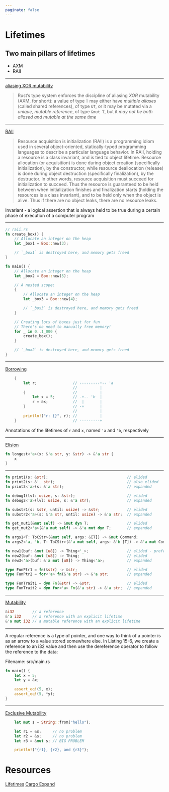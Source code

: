 ```yaml
---
paginate: false
---
```


# Lifetimes


## Two main pillars of lifetimes

* AXM
* RAII

---

[aliasing XOR mutability](http://plv.mpi-sws.org/rustbelt/ghostcell/paper.pdf)

>  Rust’s type system enforces the discipline of aliasing _XOR_ mutability
>  (AXM, for short): a value of type `T` may either have *multiple aliases*
>  (called shared references), of type `&T`, or it may be mutated via a
>  *unique, mutable reference*, of type `&mut T`, but it *may not be both
>  aliased and mutable at the same time*

---

[RAII](https://en.wikipedia.org/wiki/Resource_acquisition_is_initialization)

> Resource acquisition is initialization (RAII) is a programming idiom used
> in several object-oriented, statically-typed programming languages to describe
> a particular language behavior. In RAII, holding a resource is a class
> invariant, and is tied to object lifetime. Resource allocation (or acquisition)
> is done during object creation (specifically initialization), by the
> constructor, while resource deallocation (release) is done during object
> destruction (specifically finalization), by the destructor. In other words,
> resource acquisition must succeed for initialization to succeed. Thus the
> resource is guaranteed to be held between when initialization finishes and
> finalization starts (holding the resources is a class invariant), and to be
> held only when the object is alive. Thus if there are no object leaks, there
> are no resource leaks.

Invariant - a logical assertion that is always held to be true during a certain
phase of execution of a computer program

---

```rust
// raii.rs
fn create_box() {
    // Allocate an integer on the heap
    let _box1 = Box::new(3);

    // `_box1` is destroyed here, and memory gets freed
}

fn main() {
    // Allocate an integer on the heap
    let _box2 = Box::new(5);

    // A nested scope:
    {
        // Allocate an integer on the heap
        let _box3 = Box::new(4);

        // `_box3` is destroyed here, and memory gets freed
    }

    // Creating lots of boxes just for fun
    // There's no need to manually free memory!
    for _ in 0..1_000 {
        create_box();
    }

    // `_box2` is destroyed here, and memory gets freed
}
```

---

[Borrowing](https://doc.rust-lang.org/stable/book/ch10-03-lifetime-syntax.html)

```rust
    {
        let r;                // ---------+-- 'a
                              //          |
        {                     //          |
            let x = 5;        // -+-- 'b  |
            r = &x;           //  |       |
        }                     // -+       |
                              //          |
        println!("r: {}", r); //          |
    }                         // ---------+

```

Annotations of the lifetimes of `r` and `x`, named `'a` and `'b`, respectively

---

[Elision](https://doc.rust-lang.org/rust-by-example/scope/lifetime/elision.html)

```rust
fn longest<'a>(x: &'a str, y: &str) -> &'a str {
    x
}
```

---

```rust
fn print1(s: &str);                                   // elided
fn print2(s: &'_ str);                                // also elided
fn print3<'a>(s: &'a str);                            // expanded

fn debug1(lvl: usize, s: &str);                       // elided
fn debug2<'a>(lvl: usize, s: &'a str);                // expanded

fn substr1(s: &str, until: usize) -> &str;            // elided
fn substr2<'a>(s: &'a str, until: usize) -> &'a str;  // expanded

fn get_mut1(&mut self) -> &mut dyn T;                 // elided
fn get_mut2<'a>(&'a mut self) -> &'a mut dyn T;       // expanded

fn args1<T: ToCStr>(&mut self, args: &[T]) -> &mut Command;                  // elided
fn args2<'a, 'b, T: ToCStr>(&'a mut self, args: &'b [T]) -> &'a mut Command; // expanded

fn new1(buf: &mut [u8]) -> Thing<'_>;                 // elided - preferred
fn new2(buf: &mut [u8]) -> Thing;                     // elided
fn new3<'a>(buf: &'a mut [u8]) -> Thing<'a>;          // expanded

type FunPtr1 = fn(&str) -> &str;                      // elided
type FunPtr2 = for<'a> fn(&'a str) -> &'a str;        // expanded

type FunTrait1 = dyn Fn(&str) -> &str;                // elided
type FunTrait2 = dyn for<'a> Fn(&'a str) -> &'a str;  // expanded
```

---

[Mutability](https://doc.rust-lang.org/stable/book/ch03-01-variables-and-mutability.html)

```rust
&i32        // a reference
&'a i32     // a reference with an explicit lifetime
&'a mut i32 // a mutable reference with an explicit lifetime
```

---

A regular reference is a type of pointer, and one way to think of a pointer is
as an arrow to a value stored somewhere else. In Listing 15-6, we create a
reference to an i32 value and then use the dereference operator to follow the
reference to the data:

Filename: src/main.rs

```rust
fn main() {
    let x = 5;
    let y = &x;

    assert_eq!(5, x);
    assert_eq!(5, *y);
}
```

---

[Exclusive Mutability](https://doc.rust-lang.org/book/ch04-02-references-and-borrowing.html#mutable-references)

```rust
    let mut s = String::from("hello");

    let r1 = &s;     // no problem
    let r2 = &s;     // no problem
    let r3 = &mut s; // BIG PROBLEM

    println!("{r1}, {r2}, and {r3}");
```


# Resources
[Lifetimes](https://doc.rust-lang.org/stable/book/ch10-03-lifetime-syntax.html)
[Cargo Expand](https://github.com/dtolnay/cargo-expand)
